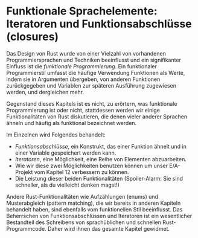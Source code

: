# Funktionale Sprachelemente: Iteratoren und Funktionsabschlüsse (closures)

Das Design von Rust wurde von einer Vielzahl von vorhandenen Programmiersprachen
und Techniken beeinflusst und ein signifikanter Einfluss ist die *funktionale
Programmierung*. Ein funktionaler Programmierstil umfasst die häufige Verwendung
Funktionen als Werte, indem sie in Argumenten übergeben, von anderen Funktionen
zurückgegeben und Variablen zur späteren Ausführung zugewiesen werden, und
dergleichen mehr.

Gegenstand dieses Kapitels ist es nicht, zu erörtern, was funktionale
Programmierung ist oder nicht, stattdessen werden wir einige Funktionalitäten von
Rust diskutieren, die denen vieler anderer Sprachen ähneln und häufig als
funktional bezeichnet werden. 

Im Einzelnen wird Folgendes behandelt:

* *Funktionsabschlüsse*, ein Konstrukt, das einer Funktion ähnelt und in einer
    Variable gespeichert werden kann.
* *Iteratoren*, eine Möglichkeit, eine Reihe von Elementen abzuarbeiten.
* Wie wir diese zwei Möglichkeiten benutzen können um unser E/A-Projekt vom
    Kapitel 12 verbessern zu können.
* Die Leistung dieser beiden Funktionalitäten (Spoiler-Alarm: Sie sind
    schneller, als du vielleicht denken magst!)

Andere Rust-Funktionalitäten wie Aufzählungen (enums) und Musterabgleich
(pattern matching), die wir bereits in anderen Kapiteln behandelt haben, sind
ebenfalls vom funktionellen Stil beeinflusst. Das Beherrschen von
Funktionsabschlüssen und Iteratoren ist ein wesentlicher Bestandteil des
Schreibens von sprachüblichen und schnellen Rust-Programmcode. Daher wird ihnen
das gesamte Kapitel gewidmet.


